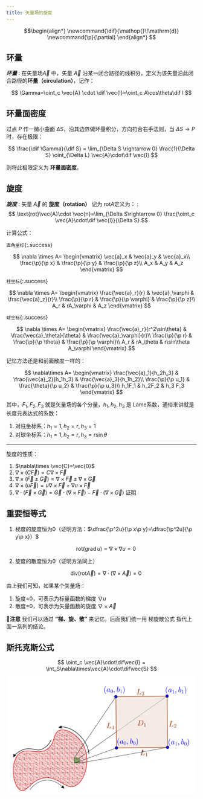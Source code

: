 ```yaml
---
title: 矢量场的旋度
---
```


<!--more-->

$$\begin{align*}
\newcommand{\dif}{\mathop{}\!\mathrm{d}}
\newcommand{\p}{\partial}
\end{align*}
$$

## 环量

***环量***
: 在矢量场$\vec{A}$ 中，矢量 $\vec{A}$ 沿某一闭合路径的线积分，定义为该矢量沿此闭合路径的**环量（circulation）**，记作：

$$
\Gamma=\oint_c \vec{A} \cdot \dif \vec{l}=\oint_c A\cos\theta\dif l
$$

## 环量面密度

过点 $P$ 作一微小曲面 $\Delta S$，沿其边界做环量积分，方向符合右手法则，当 $\Delta S \rightarrow P$ 时，存在极限：

$$
\frac{\dif \Gamma}{\dif S} = \lim_{\Delta S \rightarrow 0} \frac{1}{\Delta S} \oint_{\Delta L} \vec{A}\cdot\dif \vec{l}
$$

则将此极限定义为 **环量面密度**。

## 旋度

***旋度***
: 矢量 $\vec{A}$ 的 **旋度（rotation）** 记为 $\text{rot} A$定义为：
: $$
\text{rot}\vec{A}\cdot \vec{n}=\lim_{\Delta S\rightarrow 0} \frac{\oint_c \vec{A}\cdot\dif \vec{l}}{\Delta S}
$$

计算公式：

`直角坐标`{:.success}

$$
\nabla \times A=
\begin{vmatrix}
\vec{a}_x & \vec{a}_y & \vec{a}_x\\
\frac{\p}{\p x} & \frac{\p}{\p y} & \frac{\p}{\p z}\\
A_x & A_y & A_z
\end{vmatrix}
$$

`柱坐标`{:.success}

$$
\nabla \times A=
\begin{vmatrix}
\frac{\vec{a}_r}{r} & \vec{a}_\varphi & \frac{\vec{a}_z}{r}\\
\frac{\p}{\p r} & \frac{\p}{\p \varphi} & \frac{\p}{\p z}\\
A_r & rA_\varphi & A_z
\end{vmatrix}
$$

`球坐标`{:.success}

$$
\nabla \times A=
\begin{vmatrix}
\frac{\vec{a}_r}{r^2\sin\theta} & \frac{\vec{a}_\theta}{\theta} & \frac{\vec{a}_\varphi}{r}\\
\frac{\p}{\p r} & \frac{\p}{\p \theta} & \frac{\p}{\p \varphi}\\
A_r & rA_\theta & r\sin\theta A_\varphi
\end{vmatrix}
$$

记忆方法还是和前面散度一样的：

$$
\nabla\times A=
\begin{vmatrix}
\frac{\vec{a}_1}{h_2h_3} & \frac{\vec{a}_2}{h_1h_3} & \frac{\vec{a}_3}{h_1h_2}\\
\frac{\p}{\p u_1} & \frac{\theta}{\p u_2} & \frac{\p}{\p u_3}\\
h_1F_1 & h_2F_2 & h_3 F_3
\end{vmatrix}
$$

其中，$F_1,F_2,F_3$ 就是矢量场的各个分量，$h_1,h_2,h_3$ 是 Lame系数，通俗来讲就是长度元表达式的系数：
1. 对柱坐标系：$h_1=1, h_2=r, h_3=1$
2. 对球坐标系：$h_1=1, h_2=r, h_3=r\sin\theta$

---

旋度的性质：
1. $\nabla\times \vec{C}=\vec{0}$
2. $\nabla\times(C\vec{F})=C\nabla\times\vec{F}$
3. $\nabla\times(\vec{F}\pm\vec{G})=\nabla\times\vec{F} \pm \nabla\times \vec{G}$
4. $\nabla\times(u\vec{F})=u\nabla\times\vec{F}+\nabla u\times\vec{F}$
5. $\nabla\cdot(\vec{F}\times\vec{G})=\vec{G}\cdot(\nabla\times\vec{F})-\vec{F}\cdot(\nabla\times\vec{G})$  [证明](https://blog.csdn.net/xiong_xin/article/details/102313273)



## 重要恒等式

1. 梯度的旋度恒为0（证明方法：$\dfrac{\p^2u}{\p x\p y}=\dfrac{\p^2u}{\p y\p x}）$
   
   $$
   \text{rot}(\text{grad}\,u)=\nabla\times\nabla u=0
   $$
2. 旋度的散度恒为0（证明方法同上）

   $$
   \text{div}(\text{rot}\vec{A})=\nabla\cdot(\nabla\times\vec{A})=0
   $$

由上我们可知，如果某个矢量场：
1. 旋度=0，可表示为标量函数的梯度 $\nabla u$
2. 散度=0，可表示为矢量函数的旋度 $\nabla\times \vec{A}$

**🚩注意** 我们可以通过 **“梯、旋、散”** 来记忆。后面我们统一用 梯旋散公式 指代上面一系列的结论。

## 斯托克斯公式

$$
\oint_c \vec{A}\cdot\dif\vec{l} = \int_S\nabla\times\vec{A}\cdot\dif\vec{S}
$$

![](images/斯托克斯公式.png)